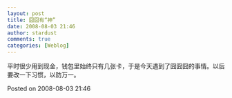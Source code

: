 ```yaml
---
layout: post
title: 囧囧有“神”
date: 2008-08-03 21:46
author: stardust
comments: true
categories: [Weblog]
---
```

平时很少用到现金，钱包里始终只有几张卡，于是今天遇到了囧囧囧的事情。以后要改一下习惯，以防万一。

Posted on 2008-08-03 21:46
